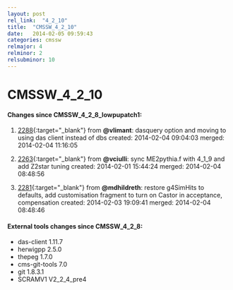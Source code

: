 ```yaml
---
layout: post
rel_link:  "4_2_10"
title:  "CMSSW_4_2_10"
date:   2014-02-05 09:59:43
categories: cmssw
relmajor: 4
relminor: 2
relsubminor: 10
---
```


# CMSSW_4_2_10
#### Changes since CMSSW_4_2_8_lowpupatch1:

1. [2288](http://github.com/cms-sw/cmssw/pull/2288){:target="_blank"}  from **@vlimant**: dasquery option and moving to using das client instead of dbs created: 2014-02-04 09:04:03 merged: 2014-02-04 11:16:05

2. [2263](http://github.com/cms-sw/cmssw/pull/2263){:target="_blank"}  from **@vciulli**: sync ME2pythia.f with 4_1_9 and add Z2star tuning created: 2014-02-01 15:44:24 merged: 2014-02-04 08:48:56

3. [2281](http://github.com/cms-sw/cmssw/pull/2281){:target="_blank"}  from **@mdhildreth**: restore g4SimHits to defaults, add customisation fragment to turn on Castor in acceptance, compensation created: 2014-02-03 19:09:41 merged: 2014-02-04 08:48:46

#### External tools changes since CMSSW_4_2_8:
- das-client 1.11.7
- herwigpp 2.5.0
- thepeg 1.7.0
- cms-git-tools 7.0
- git 1.8.3.1
- SCRAMV1 V2_2_4_pre4
